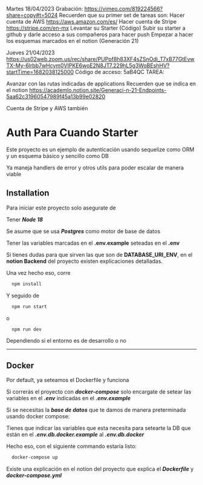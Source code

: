 Martes 18/04/2023
Grabación: https://vimeo.com/819224566?share=copy#t=5024
Recuerden que su primer set de tareas son:
Hacer cuenta de AWS https://aws.amazon.com/es/
Hacer cuenta de Stripe https://stripe.com/en-mx
Levantar su Starter (Código)
Subir su starter a github y darle acceso a sus compañeros para hacer push
Empezar a hacer los esquemas marcados en el notion (Generación 21)


Jueves 21/04/2023
https://us02web.zoom.us/rec/share/PUPpf8h83XF4sZSnOdi_T7xB77GtEvwTX-My-6lrbb7wHcym0VIPKE6woE2N8JT7.229hL5g3WoBEshHV?startTime=1682038125000
Código de acceso: 5aB4QC
TAREA:

Avanzar con las rutas indicadas de applications
        Recuerden que se indica en el notion
        https://academlo.notion.site/Generaci-n-21-Endpoints-5aa62c31960547989f45a13b99e02820

Cuenta de Stripe y AWS también
# Auth Para Cuando Starter

Este proyecto es un ejemplo de autenticación usando sequelize como ORM y un esquema básico y sencillo como DB

Ya maneja handlers de error y otros utils para poder escalar de manera viable


## Installation

Para iniciar este proyecto solo asegurate de

Tener ___Node 18___

Se asume que se usa ___Postgres___ como motor de base de datos

Tener las variables marcadas en el __.env.example__ seteadas en el  __.env__

Si tienes dudas para que sirven las que son de __DATABASE_URI_ENV__, en el __notion Backend__ del proyecto existen explicaciones detalladas.

Una vez hecho eso, corre

```bash
  npm install
```

Y seguido de 

```bash
  npm run start
```
o

```bash
  npm run dev
```
Dependiendo si el entorno es de desarrollo o no

- - - -
## Docker

Por default, ya seteamos el Dockerfile y funciona


Si correrás el proyecto con ___docker-compose___ solo encargate de setear las variables en el ___.env___ indicadas en el ___.env.example___

Si se necesitas la ___base de datos___ que te damos de manera preterminada usando docker compose:

Tienes que indicar las variables que esta necesita para setearte la DB que están en el ___.env.db.docker.example___ al ___.env.db.docker___

Hecho eso, con el siguiente commando estaría listo:
```bash
  docker-compose up
```

Existe una explicación en el notion del proyecto que explica el ___Dockerfile___ y ___docker-compose.yml___